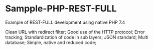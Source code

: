 # Sampple-PHP-REST-FULL
Example of REST-FULL development using native PHP 7.4

Clean URL with redirect filter;
Good use of the HTTP protocol;
Error tracking;
Standardization of code in sub layers;
JSON standard;
Multi database;
Simple, native and reduced code;
